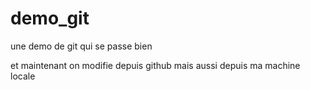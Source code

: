 # demo_git
une demo de git qui se passe bien

et maintenant on modifie depuis github
mais aussi depuis ma machine locale

